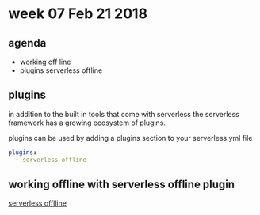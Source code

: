 # week 07 Feb 21 2018

## agenda
- working off line
- plugins serverless offline

## plugins
in addition to the built in tools that come with serverless the serverless
framework has a growing ecosystem of plugins.

plugins can be used by adding a plugins section to your serverless.yml file  

```yaml
plugins:
  - serverless-offline
```

## working offline with serverless offline plugin
[serverless offlline](https://github.com/dherault/serverless-offline)
